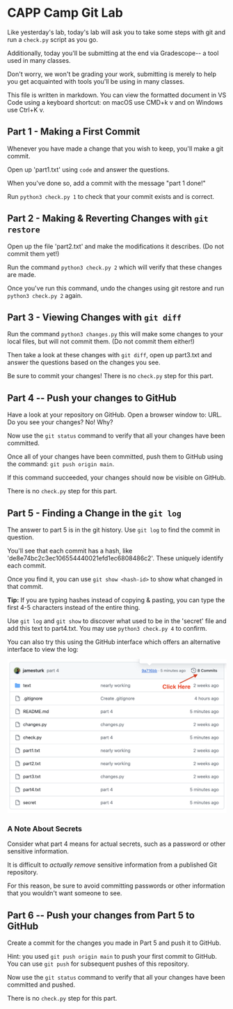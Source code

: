 # CAPP Camp Git Lab

Like yesterday's lab, today's lab will ask you to take some steps with git and run a `check.py` script as you go.

Additionally, today you'll be submitting at the end via Gradescope-- a tool used in many classes.

Don't worry, we won't be grading your work, submitting is merely to help you get acquainted with tools you'll be using in many classes.

This file is written in markdown.  You can view the formatted document in VS Code using a keyboard shortcut: on macOS use CMD+k v and on Windows use Ctrl+K v.

## Part 1 - Making a First Commit

Whenever you have made a change that you wish to keep, you'll make a git commit.

Open up 'part1.txt' using `code` and answer the questions.

When you've done so, add a commit with the message "part 1 done!"

Run `python3 check.py 1` to check that your commit exists and is correct.


## Part 2 - Making & Reverting Changes with `git restore`

Open up the file 'part2.txt' and make the modifications it describes. (Do not commit them yet!)

Run the command `python3 check.py 2` which will verify that these changes are made.

Once you've run this command, undo the changes using git restore and run `python3 check.py 2` again.

## Part 3 - Viewing Changes with `git diff`

Run the command `python3 changes.py` this will make some changes to your local files, but will not commit them. (Do not commit them either!)

Then take a look at these changes with `git diff`, open up part3.txt and answer the questions based on the changes you see.

Be sure to commit your changes! There is no `check.py` step for this part.

## Part 4 -- Push your changes to GitHub

Have a look at your repository on GitHub.  Open a browser window to: URL.  Do you see your changes?  No!  Why?

Now use the `git status` command to verify that all your changes have been committed.

Once all of your changes have been committed, push them to GitHub using the command: `git push origin main`.

If this command succeeded, your changes should now be visible on GitHub.

There is no `check.py` step for this part.

## Part 5 - Finding a Change in the `git log`

The answer to part 5 is in the git history. Use `git log` to find the commit in question.

You'll see that each commit has a hash, like 'de8e74bc2c3ec106554440021efd1ec6808486c2'.
These uniquely identify each commit.

Once you find it, you can use `git show <hash-id>` to show what changed in that commit.

**Tip:** If you are typing hashes instead of copying & pasting, you can type the first 4-5 characters instead of the entire thing.

Use `git log` and `git show` to discover what used to be in the 'secret' file and add this text to part4.txt. You may use `python3 check.py 4` to confirm.

You can also try this using the GitHub interface which offers an alternative interface to view the log:

![](readme-screenshot.png)

### A Note About Secrets

Consider what part 4 means for actual secrets, such as a password or other sensitive information.

It is difficult to _actually remove_ sensitive information from a published Git repository.

For this reason, be sure to avoid committing passwords or other information that you wouldn't want someone to see.

## Part 6 -- Push your changes from Part 5 to GitHub

Create a commit for the changes you made in Part 5 and push it to GitHub. 

Hint: you used `git push origin main` to push your first commit to GitHub.  You can use `git push` for subsequent pushes of this repository.

Now use the `git status` command to verify that all your changes have been committed and pushed.

There is no `check.py` step for this part.
